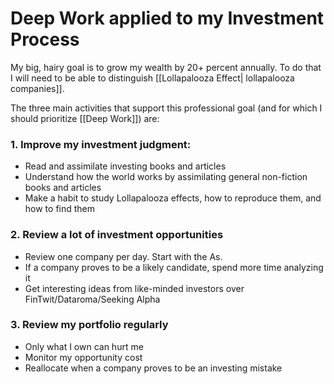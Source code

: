 

# Deep Work applied to my Investment Process

My big, hairy goal is to grow my wealth by 20+ percent annually.
To do that I will need to be able to distinguish [[Lollapalooza Effect| lollapalooza companies]].

The three main activities that support this professional goal (and for which I should prioritize [[Deep Work]]) are:

### 1. Improve my investment judgment:
- Read and assimilate investing books and articles
- Understand how the world works by assimilating general non-fiction books and articles
- Make a habit to study Lollapalooza effects, how to reproduce them, and how to find them


### 2. Review a lot of investment opportunities
- Review one company per day. Start with the As.
- If a company proves to be a likely candidate, spend more time analyzing it
- Get interesting ideas from like-minded investors over FinTwit/Dataroma/Seeking Alpha

### 3. Review my portfolio regularly
- Only what I own can hurt me
- Monitor my opportunity cost
- Reallocate when a company proves to be an investing mistake



